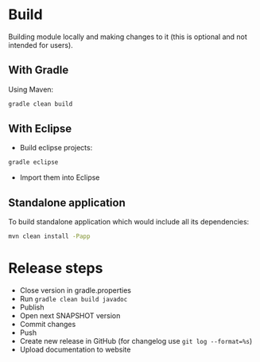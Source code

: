 # Build

Building  module locally and making changes to it (this is optional and not intended for users).

## With Gradle

Using Maven:

``` bash
gradle clean build
```

## With Eclipse

- Build eclipse projects:

``` bash
gradle eclipse
```

- Import them into Eclipse

## Standalone application

To build standalone application which would include all its dependencies:

``` bash
mvn clean install -Papp
```

# Release steps

- Close version in gradle.properties
- Run `gradle clean build javadoc`
- Publish
- Open next SNAPSHOT version
- Commit changes
- Push
- Create new release in GitHub (for changelog use `git log --format=%s`)
- Upload documentation to website
